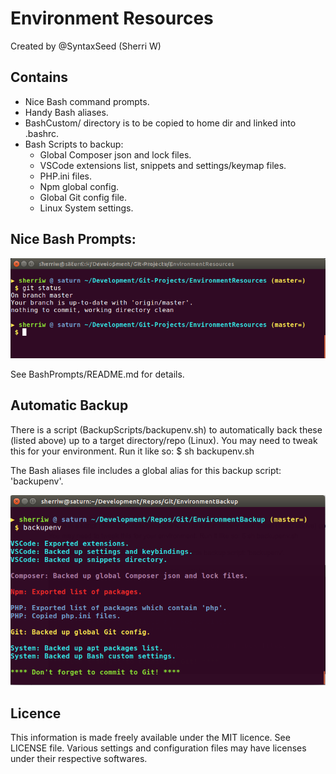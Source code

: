 # Environment Resources

Created by @SyntaxSeed (Sherri W)

## Contains ##

* Nice Bash command prompts.
* Handy Bash aliases.
* BashCustom/ directory is to be copied to home dir and linked into .bashrc.
* Bash Scripts to backup:
    * Global Composer json and lock files.
    * VSCode extensions list, snippets and settings/keymap files.
    * PHP.ini files.
    * Npm global config.
    * Global Git config file.
    * Linux System settings.

## Nice Bash Prompts: ##

![Bash prompt with Git info](https://github.com/syntaxseed/environmentresources/blob/master/assets/images/prompt.png)

See BashPrompts/README.md for details.

## Automatic Backup ##

There is a script (BackupScripts/backupenv.sh) to automatically back these (listed above) up to a target directory/repo (Linux). You may need to tweak this for your environment. Run it like so:
$ sh backupenv.sh

The Bash aliases file includes a global alias for this backup script: 'backupenv'.

![VS Code backup script.](https://github.com/syntaxseed/environmentresources/blob/master/assets/images/backup-script.png)

## Licence ##

This information is made freely available under the MIT licence. See LICENSE file.
Various settings and configuration files may have licenses under their respective softwares.

